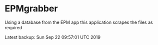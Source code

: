 # EPMgrabber
Using a database from the EPM app this application scrapes the files as required


Latest backup: Sun Sep 22 09:57:01 UTC 2019
